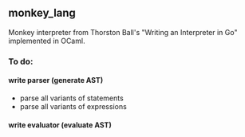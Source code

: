 ## monkey_lang
Monkey interpreter from Thorston Ball's "Writing an Interpreter in Go" implemented in OCaml.

### To do:
#### write parser (generate AST)
- parse all variants of statements
- parse all variants of expressions
#### write evaluator (evaluate AST)
